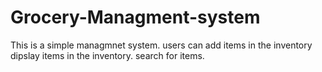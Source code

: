 # Grocery-Managment-system

This is a simple managmnet system.
users can add items in the inventory 
dipslay items in the inventory.
search for items.
